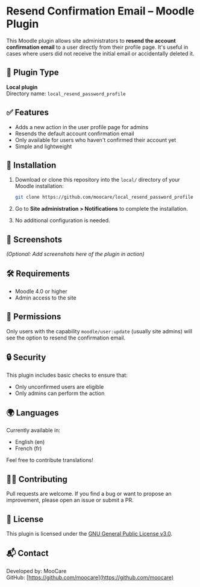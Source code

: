 # Resend Confirmation Email – Moodle Plugin

This Moodle plugin allows site administrators to **resend the account confirmation email** to a user directly from their profile page. It's useful in cases where users did not receive the initial email or accidentally deleted it.

## 🧩 Plugin Type

**Local plugin**  
Directory name: `local_resend_password_profile`

## ✅ Features

- Adds a new action in the user profile page for admins
- Resends the default account confirmation email
- Only available for users who haven't confirmed their account yet
- Simple and lightweight

## 📂 Installation

1. Download or clone this repository into the `local/` directory of your Moodle installation:
    ```bash
    git clone https://github.com/moocare/local_resend_password_profile local/resend_password_profile
    ```

2. Go to **Site administration > Notifications** to complete the installation.

3. No additional configuration is needed.

## 📸 Screenshots

*(Optional: Add screenshots here of the plugin in action)*

## 🛠 Requirements

- Moodle 4.0 or higher
- Admin access to the site

## 🚫 Permissions

Only users with the capability `moodle/user:update` (usually site admins) will see the option to resend the confirmation email.

## 🔒 Security

This plugin includes basic checks to ensure that:

- Only unconfirmed users are eligible
- Only admins can perform the action

## 🌍 Languages

Currently available in:

- English (en)
- French (fr)

Feel free to contribute translations!

## 🧑‍💻 Contributing

Pull requests are welcome. If you find a bug or want to propose an improvement, please open an issue or submit a PR.

## 📄 License

This plugin is licensed under the [GNU General Public License v3.0](https://www.gnu.org/licenses/gpl-3.0.html).

## 📬 Contact

Developed by: MooCare  
GitHub: [https://github.com/moocare](https://github.com/moocare)  

